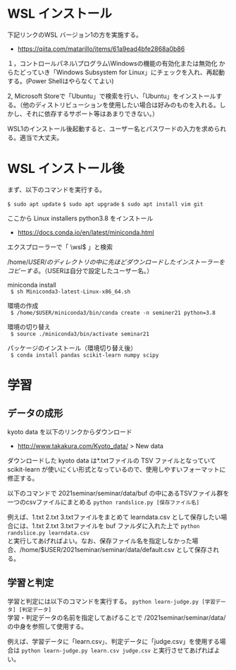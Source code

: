 # WSL インストール

下記リンクのWSL バージョン1の方を実施する。  
- https://qiita.com/matarillo/items/61a9ead4bfe2868a0b86

１，コントロールパネル\プログラム\Windowsの機能の有効化または無効化 からたどっていき「Windows Subsystem for Linux」にチェックを入れ、再起動する。(Power Shellはやらなくてよい)  

2, Microsoft Storeで「Ubuntu」で検索を行い、「Ubuntu」をインストールする。（他のディストリビューションを使用したい場合は好みのものを入れる。しかし、それに依存するサポート等はあまりできない。）  

WSL1のインストール後起動すると、ユーザー名とパスワードの入力を求められる。適当で大丈夫。


# WSL インストール後

まず、以下のコマンドを実行する。  

```$ sudo apt update```
```$ sudo apt upgrade```
```$ sudo apt install vim git```

ここから Linux installers python3.8 をインストール  
- https://docs.conda.io/en/latest/miniconda.html  


エクスプローラーで「 \\wsl$ 」と検索  
  
/home/$USER/ のディレクトリの中に先ほどダウンロードしたインストーラーをコピーする。  （$USERは自分で設定したユーザー名。）
  
miniconda install  
```  $ sh Miniconda3-latest-Linux-x86_64.sh  ```
  
環境の作成  
```  $ /home/$USER/miniconda3/bin/conda create -n seminer21 python=3.8  ```
 
環境の切り替え  
```  $ source ./miniconda3/bin/activate seminar21  ```

パッケージのインストール（環境切り替え後）  
```  $ conda install pandas scikit-learn numpy scipy ```


# 学習

## データの成形

kyoto data を以下のリンクからダウンロード  
- http://www.takakura.com/Kyoto_data/ > New data

ダウンロードした kyoto data は*.txtファイルの TSV ファイルとなっていて scikit-learn が使いにくい形式となっているので、使用しやすいフォーマットに修正する。  

以下のコマンドで 2021seminar/seminar/data/buf の中にあるTSVファイル群を一つのcsvファイルにまとめる
```python randslice.py [保存ファイル名]```

例えば、1.txt 2.txt 3.txtファイルをまとめて learndata.csv として保存したい場合には、1.txt 2.txt 3.txtファイルを buf ファルダに入れた上で
```python randslice.py learndata.csv ```  
と実行してあげればよい。なお、保存ファイル名を指定しなかった場合、/home/$USER/2021seminar/seminar/data/default.csv として保存される。  


## 学習と判定

学習と判定には以下のコマンドを実行する。
```python learn-judge.py [学習データ] [判定データ]```  
学習・判定データの名前を指定してあげることで /2021seminar/seminar/data/ の中身を参照して使用する。

例えば、学習データに「learn.csv」、判定データに「judge.csv」を使用する場合は
```python learn-judge.py learn.csv judge.csv```
と実行させてあげればよい。
